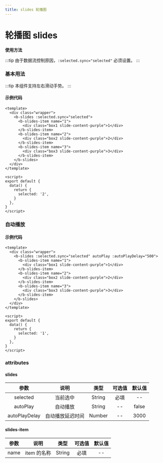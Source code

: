 ```yaml
---
title: slides 轮播图
---
```


# 轮播图 slides

**使用方法**

:::tip
由于数据流控制原因，`:selected.sync="selected"` 必须设置。
:::

### 基本用法

<ClientOnly>
<slides-demo-common></slides-demo-common>
</ClientOnly>

:::tip
本组件支持左右滑动手势。
:::

#### 示例代码

```vue
<template>
  <div class="wrapper">
    <b-slides :selected.sync="selected">
      <b-slides-item name="1">
        <div class="box1 slide-content-purple">1</div>
      </b-slides-item>
      <b-slides-item name="2">
        <div class="box2 slide-content-purple">2</div>
      </b-slides-item>
      <b-slides-item name="3">
        <div class="box3 slide-content-purple">3</div>
      </b-slides-item>
    </b-slides>
  </div>
</template>

<script>
export default {
  data() {
    return {
      selected: '2',
    }
  },
}
</script>
```

### 自动播放

<ClientOnly>
<slides-demo-settime></slides-demo-settime>
</ClientOnly>

#### 示例代码

```vue
<template>
  <div class="wrapper">
    <b-slides :selected.sync="selected" autoPlay :autoPlayDelay="500">
      <b-slides-item name="1">
        <div class="box1 slide-content-purple">1</div>
      </b-slides-item>
      <b-slides-item name="2">
        <div class="box2 slide-content-purple">2</div>
      </b-slides-item>
      <b-slides-item name="3">
        <div class="box3 slide-content-purple">3</div>
      </b-slides-item>
    </b-slides>
  </div>
</template>

<script>
export default {
  data() {
    return {
      selected: '1',
    }
  },
}
</script>
```

### attributes

#### slides

|     参数      |       说明       |  类型  | 可选值 | 默认值 |
| :-----------: | :--------------: | :----: | :----: | :----: |
|   selected    |     当前选中     | String |  必填  |   --   |
|   autoPlay    |     自动播放     | String |   --   | false  |
| autoPlayDelay | 自动播放延迟时间 | Number |   --   |  3000  |

#### slides-item

| 参数 |    说明     |  类型  | 可选值 | 默认值 |
| :--: | :---------: | :----: | :----: | :----: |
| name | item 的名称 | String |  必填  |   --   |
